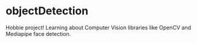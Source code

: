 # objectDetection

Hobbie project!
Learning about Computer Vision libraries like OpenCV and Mediapipe face detection.
